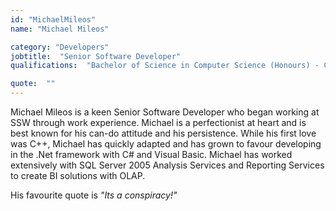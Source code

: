 ```yaml
---
id: "MichaelMileos"
name: "Michael Mileos"

category: "Developers"
jobtitle:  "Senior Software Developer"
qualifications:  "Bachelor of Science in Computer Science (Honours) - City Universtiy of New York (CUNY)"

quote:  ""
---
```


Michael Mileos is a keen Senior Software Developer who began working at SSW through work experience. Michael is a perfectionist at heart and is best known for his can-do attitude and his persistence. While his first love was C++, Michael has quickly adapted and has grown to favour developing in the .Net framework with C# and Visual Basic. Michael has worked extensively with SQL Server 2005 Analysis Services and Reporting Services to create BI solutions with OLAP.

His favourite quote is *"Its a conspiracy!"*